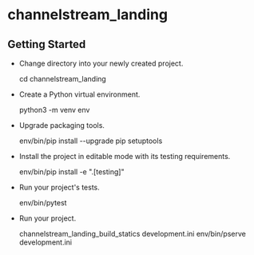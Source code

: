 channelstream_landing
=====================

Getting Started
---------------

- Change directory into your newly created project.

    cd channelstream_landing

- Create a Python virtual environment.

    python3 -m venv env

- Upgrade packaging tools.

    env/bin/pip install --upgrade pip setuptools

- Install the project in editable mode with its testing requirements.

    env/bin/pip install -e ".[testing]"

- Run your project's tests.

    env/bin/pytest

- Run your project.

    channelstream_landing_build_statics development.ini
    env/bin/pserve development.ini

